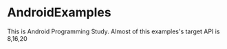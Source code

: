 # AndroidExamples
This is Android Programming Study. Almost  of this examples's target API is 8,16,20  
